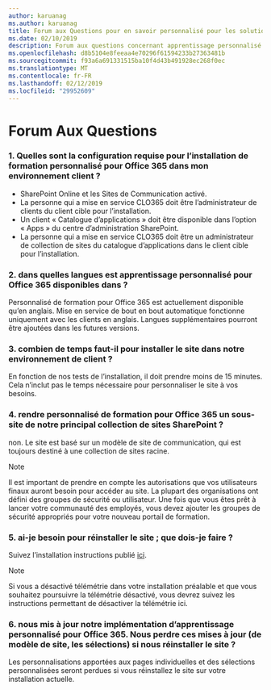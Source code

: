 ```yaml
---
author: karuanag
ms.author: karuanag
title: Forum aux Questions pour en savoir personnalisé pour les solutions Office 365
ms.date: 02/10/2019
description: Forum aux questions concernant apprentissage personnalisé pour Office 365
ms.openlocfilehash: d8b5104e8feeaa4e70296f61594233b27363481b
ms.sourcegitcommit: f93a6a691331515ba10f4d43b491928ec268f0ec
ms.translationtype: MT
ms.contentlocale: fr-FR
ms.lasthandoff: 02/12/2019
ms.locfileid: "29952609"
---
```

# <a name="frequently-asked-questions"></a>Forum Aux Questions

### <a name="1-what-are-the-requirements-for-installing-custom-learning-for-office-365-into-my-tenant-environment"></a>1. Quelles sont la configuration requise pour l’installation de formation personnalisé pour Office 365 dans mon environnement client ?

- SharePoint Online et les Sites de Communication activé.
- La personne qui a mise en service CLO365 doit être l’administrateur de clients du client cible pour l’installation.
- Un client « Catalogue d’applications » doit être disponible dans l’option « Apps » du centre d’administration SharePoint.
- La personne qui a mise en service CLO365 doit être un administrateur de collection de sites du catalogue d’applications dans le client cible pour l’installation.

### <a name="2-what-languages-is-custom-learning-for-office-365-available-in"></a>2. dans quelles langues est apprentissage personnalisé pour Office 365 disponibles dans ?

Personnalisé de formation pour Office 365 est actuellement disponible qu’en anglais. Mise en service de bout en bout automatique fonctionne uniquement avec les clients en anglais. Langues supplémentaires pourront être ajoutées dans les futures versions.

### <a name="3-how-long-will-it-take-to-install-the-site-in-our-tenant-environment"></a>3. combien de temps faut-il pour installer le site dans notre environnement de client ?

En fonction de nos tests de l’installation, il doit prendre moins de 15 minutes. Cela n’inclut pas le temps nécessaire pour personnaliser le site à vos besoins.

### <a name="4-can-we-make-the-custom-learning-for-office-365-a-subsite-of-our-primary-sharepoint-site-collection"></a>4. rendre personnalisé de formation pour Office 365 un sous-site de notre principal collection de sites SharePoint ?

non. Le site est basé sur un modèle de site de communication, qui est toujours destiné à une collection de sites racine.

> [!NOTE]
> Il est important de prendre en compte les autorisations que vos utilisateurs finaux auront besoin pour accéder au site. La plupart des organisations ont défini des groupes de sécurité ou utilisateur. Une fois que vous êtes prêt à lancer votre communauté des employés, vous devez ajouter les groupes de sécurité appropriés pour votre nouveau portail de formation.

### <a name="5-i-need-to-reinstall-the-site-what-should-i-do"></a>5. ai-je besoin pour réinstaller le site ; que dois-je faire ?

Suivez l’installation instructions publié [ici](installsitepackage.md).

> [!NOTE]
> Si vous a désactivé télémétrie dans votre installation préalable et que vous souhaitez poursuivre la télémétrie désactivé, vous devrez suivez les instructions permettant de désactiver la télémétrie ici.

### <a name="6-we-made-updates-to-our-implementation-of-custom-learning-for-office-365-will-we-lose-these-updates-made-to-site-template-playlists-if-we-reinstall-the-site"></a>6. nous mis à jour notre implémentation d’apprentissage personnalisé pour Office 365. Nous perdre ces mises à jour (de modèle de site, les sélections) si nous réinstaller le site ?

Les personnalisations apportées aux pages individuelles et des sélections personnalisées seront perdues si vous réinstallez le site sur votre installation actuelle.  